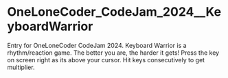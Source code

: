 # OneLoneCoder_CodeJam_2024__KeyboardWarrior

Entry for OneLoneCoder CodeJam 2024. 
Keyboard Warrior is a rhythm/reaction game. The better you are, the harder it gets!
Press the key on screen right as its above your cursor. Hit keys consecutively to get multiplier.
